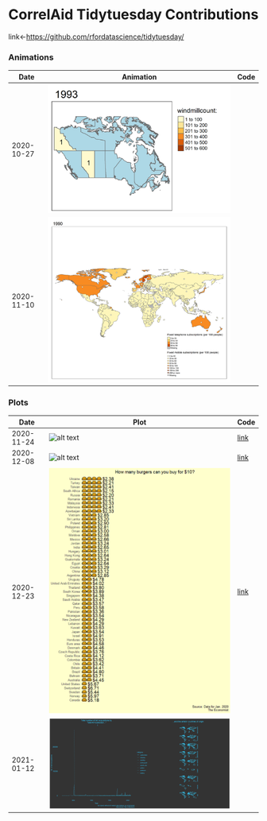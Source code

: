 # CorrelAid Tidytuesday Contributions
link<-https://github.com/rfordatascience/tidytuesday/ 

### Animations


|          Date | Animation                                                                                                | Code   |
| ------------- | -------------                                                                                            |-------- |
|    2020-10-27 | ![alt text](https://github.com/anneumann1/CorrelAid/blob/master/wind%20turbines/canadawindnr3.gif)       |        
|    2020-11-10 | ![alt text](https://github.com/anneumann1/CorrelAid/blob/master/historical%20phones/landlineVSphone.gif) |


### Plots 


|         Date| Plot                                                                                                       | Code     |
|-------------| --------------------------                                                                                 |-----------|
|  2020-11-24 | ![alt text](https://tidytuesday.correlaid.org/2020-11-24/README_files/figure-gfm/unnamed-chunk-3-1.png)    | [link](https://github.com/anneumann1/CorrelAid/blob/master/Washington%20hiking%20trails/Washington%20Hiking%20trails.R) |
|  2020-12-08 | ![alt text](https://tidytuesday.correlaid.org/2020-12-08/popcircle.png)                                    | [link](https://github.com/anneumann1/CorrelAid/blob/master/Women_of_2020/100%20women%20BBC.R) |
|  2020-12-23 | ![alt text](https://raw.githubusercontent.com/anneumann1/CorrelAid/master/Big%20Mac%20Index/Rplot38.png)   | [link](https://github.com/anneumann1/CorrelAid/blob/master/Big%20Mac%20Index/Big%20Mac%20Index.R) |
|  2021-01-12| ![alt text](https://raw.githubusercontent.com/anneumann1/CorrelAid/master/Tate%20Art/Rplot53.png)           | |
